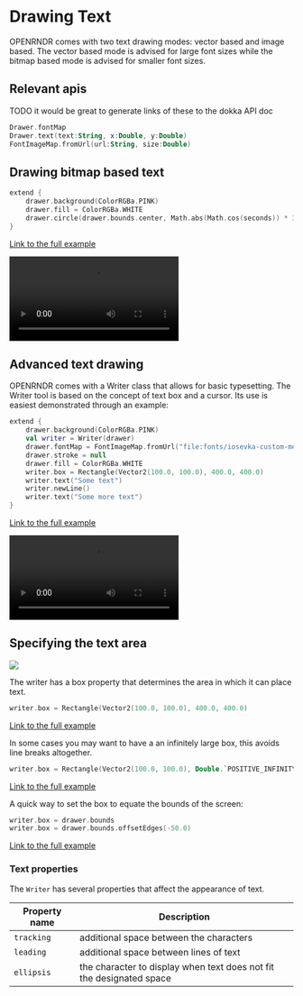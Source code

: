 
# Drawing Text
OPENRNDR comes with two text drawing modes: vector based and image based.
The vector based mode is advised for large font sizes while the bitmap based mode is advised for smaller font sizes.

## Relevant apis
TODO it would be great to generate links of these to the dokka API doc
```kotlin
Drawer.fontMap
Drawer.text(text:String, x:Double, y:Double)
FontImageMap.fromUrl(url:String, size:Double)
```

## Drawing bitmap based text

```kotlin
extend {
    drawer.background(ColorRGBa.PINK)
    drawer.fill = ColorRGBa.WHITE
    drawer.circle(drawer.bounds.center, Math.abs(Math.cos(seconds)) * 300)
}
```

[Link to the full example](https://github.com/openrndr/openrndr-examples/blob/master/examples/drawing/01_text/Text000.kt)

<video controls>
    <source src="media/text-001.mp4" type="video/mp4"></source>
</video>


## Advanced text drawing
OPENRNDR comes with a Writer class that allows for basic typesetting. The Writer tool is based on the concept of text box and a cursor.
Its use is easiest demonstrated through an example:

```kotlin
extend {
    drawer.background(ColorRGBa.PINK)
    val writer = Writer(drawer)
    drawer.fontMap = FontImageMap.fromUrl("file:fonts/iosevka-custom-medium.ttf", 20.0)
    drawer.stroke = null
    drawer.fill = ColorRGBa.WHITE
    writer.box = Rectangle(Vector2(100.0, 100.0), 400.0, 400.0)
    writer.text("Some text")
    writer.newLine()
    writer.text("Some more text")
}
```

[Link to the full example](https://github.com/openrndr/openrndr-examples/blob/master/examples/drawing/01_text/Text001.kt)

<video controls>
    <source src="media/text-002.mp4" type="video/mp4"></source>
</video>


## Specifying the text area

<img src="media/text-003.png"/>

The writer has a box property that determines the area in which it can place text.

```kotlin
writer.box = Rectangle(Vector2(100.0, 100.0), 400.0, 400.0)
```

[Link to the full example](https://github.com/openrndr/openrndr-examples/blob/master/examples/drawing/01_text/Text002.kt)

In some cases you may want to have a an infinitely large box, this avoids line breaks altogether.

```kotlin
writer.box = Rectangle(Vector2(100.0, 100.0), Double.`POSITIVE_INFINITY`, Double.`POSITIVE_INFINITY`)
```

[Link to the full example](https://github.com/openrndr/openrndr-examples/blob/master/examples/drawing/01_text/Text002.kt)

A quick way to set the box to equate the bounds of the screen:

```kotlin
writer.box = drawer.bounds
writer.box = drawer.bounds.offsetEdges(-50.0)
```

[Link to the full example](https://github.com/openrndr/openrndr-examples/blob/master/examples/drawing/01_text/Text002.kt)

### Text properties
The `Writer` has several properties that affect the appearance of text.

| Property name      | Description |
|---------------------|-------------|
| `tracking` | additional space between the characters |
| `leading`   | additional space between lines of text |
| `ellipsis`   | the character to display when text does not fit the designated space|
